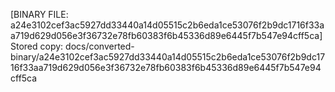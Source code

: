 [BINARY FILE: a24e3102cef3ac5927dd33440a14d05515c2b6eda1ce53076f2b9dc1716f33aa719d629d056e3f36732e78fb60383f6b45336d89e6445f7b547e94cff5ca]
Stored copy: docs/converted-binary/a24e3102cef3ac5927dd33440a14d05515c2b6eda1ce53076f2b9dc1716f33aa719d629d056e3f36732e78fb60383f6b45336d89e6445f7b547e94cff5ca
